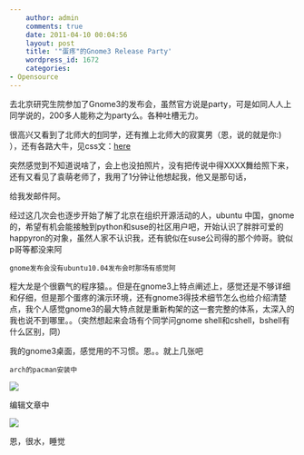 ```yaml
---
    author: admin
    comments: true
    date: 2011-04-10 00:04:56
    layout: post
    title: '"蛋疼"的Gnome3 Release Party'
    wordpress_id: 1672
    categories:
- Opensource
---
```


去北京研究生院参加了Gnome3的发布会，虽然官方说是party，可是如同人人上同学说的，200多人能称之为party么。各种吐槽无力。

很高兴又看到了北师大的[fl](http://rfans.info/)同学，还有推上北师大的寂寞男（恩，说的就是你:) ），还有各路大牛，见css文：[here](https://www.csslayer.tk/wordpress/linux/kde-user-in-gnome3-launch-party/comment-page-1/#comment-1171)

突然感觉到不知道说啥了，会上也没拍照片，没有把传说中得XXXX舞给照下来，还有又看见了袁萌老师了，我用了1分钟让他想起我，他又是那句话，

给我发邮件阿。

经过这几次会也逐步开始了解了北京在组织开源活动的人，ubuntu 中国，gnome的，希望有机会能接触到python和suse的社区用户吧，开始认识了胖胖可爱的happyron的对象，虽然人家不认识我，还有貌似在suse公司得的那个帅哥。貌似p哥等都没来阿

    gnome发布会没有ubuntu10.04发布会时那场有感觉阿

程大龙是个很霸气的程序猿。。但是在gnome3上特点阐述上，感觉还是不够详细和仔细，但是那个蛋疼的演示环境，还有gnome3得技术细节怎么也给介绍清楚点，我个人感觉gnome3的最大特点就是重新构架的这一套完整的体系，太深入的我也说不到哪里。。（突然想起来会场有个同学问gnome shell和cshell，bshell有什么区别，冏）

我的gnome3桌面，感觉用的不习惯。恩。。就上几张吧

    arch的pacman安装中

![](http://i.imgur.com/pXyym.png)

编辑文章中

![](http://i.imgur.com/WNmbi.png)

恩，很水，睡觉

